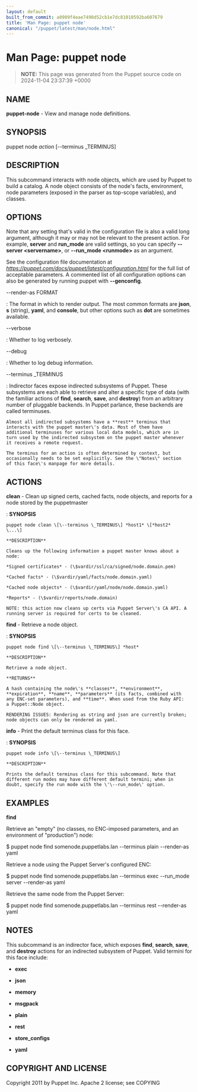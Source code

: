 ```yaml
---
layout: default
built_from_commit: a0909f4eae7490d52cb1e7dc81010592ba607679
title: 'Man Page: puppet node'
canonical: "/puppet/latest/man/node.html"
---
```


# Man Page: puppet node

> **NOTE:** This page was generated from the Puppet source code on 2024-11-04 23:37:39 +0000

## NAME
**puppet-node** - View and manage node definitions.

## SYNOPSIS
puppet node *action* \[\--terminus \_TERMINUS\]

## DESCRIPTION
This subcommand interacts with node objects, which are used by Puppet to
build a catalog. A node object consists of the node\'s facts,
environment, node parameters (exposed in the parser as top-scope
variables), and classes.

## OPTIONS
Note that any setting that\'s valid in the configuration file is also a
valid long argument, although it may or may not be relevant to the
present action. For example, **server** and **run_mode** are valid
settings, so you can specify **\--server \<servername\>**, or
**\--run_mode \<runmode\>** as an argument.

See the configuration file documentation at
*https://puppet.com/docs/puppet/latest/configuration.html* for the full
list of acceptable parameters. A commented list of all configuration
options can also be generated by running puppet with **\--genconfig**.

\--render-as FORMAT

:   The format in which to render output. The most common formats are
    **json**, **s** (string), **yaml**, and **console**, but other
    options such as **dot** are sometimes available.

\--verbose

:   Whether to log verbosely.

\--debug

:   Whether to log debug information.

\--terminus \_TERMINUS

:   Indirector faces expose indirected subsystems of Puppet. These
    subsystems are each able to retrieve and alter a specific type of
    data (with the familiar actions of **find**, **search**, **save**,
    and **destroy**) from an arbitrary number of pluggable backends. In
    Puppet parlance, these backends are called terminuses.

    Almost all indirected subsystems have a **rest** terminus that
    interacts with the puppet master\'s data. Most of them have
    additional terminuses for various local data models, which are in
    turn used by the indirected subsystem on the puppet master whenever
    it receives a remote request.

    The terminus for an action is often determined by context, but
    occasionally needs to be set explicitly. See the \"Notes\" section
    of this face\'s manpage for more details.

## ACTIONS
**clean** - Clean up signed certs, cached facts, node objects, and reports for a node stored by the puppetmaster

:   **SYNOPSIS**

    puppet node clean \[\--terminus \_TERMINUS\] *host1* \[*host2*
    \...\]

    **DESCRIPTION**

    Cleans up the following information a puppet master knows about a
    node:

    *Signed certificates* - (\$vardir/ssl/ca/signed/node.domain.pem)

    *Cached facts* - (\$vardir/yaml/facts/node.domain.yaml)

    *Cached node objects* - (\$vardir/yaml/node/node.domain.yaml)

    *Reports* - (\$vardir/reports/node.domain)

    NOTE: this action now cleans up certs via Puppet Server\'s CA API. A
    running server is required for certs to be cleaned.

**find** - Retrieve a node object.

:   **SYNOPSIS**

    puppet node find \[\--terminus \_TERMINUS\] *host*

    **DESCRIPTION**

    Retrieve a node object.

    **RETURNS**

    A hash containing the node\'s **classes**, **environment**,
    **expiration**, **name**, **parameters** (its facts, combined with
    any ENC-set parameters), and **time**. When used from the Ruby API:
    a Puppet::Node object.

    RENDERING ISSUES: Rendering as string and json are currently broken;
    node objects can only be rendered as yaml.

**info** - Print the default terminus class for this face.

:   **SYNOPSIS**

    puppet node info \[\--terminus \_TERMINUS\]

    **DESCRIPTION**

    Prints the default terminus class for this subcommand. Note that
    different run modes may have different default termini; when in
    doubt, specify the run mode with the \'\--run_mode\' option.

## EXAMPLES
**find**

Retrieve an \"empty\" (no classes, no ENC-imposed parameters, and an
environment of \"production\") node:

\$ puppet node find somenode.puppetlabs.lan \--terminus plain
\--render-as yaml

Retrieve a node using the Puppet Server\'s configured ENC:

\$ puppet node find somenode.puppetlabs.lan \--terminus exec \--run_mode
server \--render-as yaml

Retrieve the same node from the Puppet Server:

\$ puppet node find somenode.puppetlabs.lan \--terminus rest
\--render-as yaml

## NOTES
This subcommand is an indirector face, which exposes **find**,
**search**, **save**, and **destroy** actions for an indirected
subsystem of Puppet. Valid termini for this face include:

-   **exec**

-   **json**

-   **memory**

-   **msgpack**

-   **plain**

-   **rest**

-   **store_configs**

-   **yaml**

## COPYRIGHT AND LICENSE
Copyright 2011 by Puppet Inc. Apache 2 license; see COPYING

